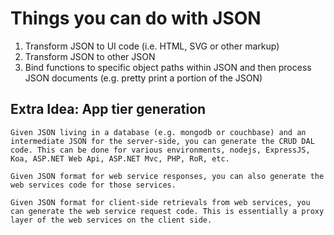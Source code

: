 # Things you can do with JSON

1. Transform JSON to UI code (i.e. HTML, SVG or other markup)
2. Transform JSON to other JSON
3. Bind functions to specific object paths within JSON and then process JSON documents (e.g. pretty print a portion of the JSON)


Extra Idea: App tier generation
-------------------------------

```
Given JSON living in a database (e.g. mongodb or couchbase) and an intermediate JSON for the server-side, you can generate the CRUD DAL code. This can be done for various environments, nodejs, ExpressJS, Koa, ASP.NET Web Api, ASP.NET Mvc, PHP, RoR, etc.
```

```
Given JSON format for web service responses, you can also generate the web services code for those services.
```

```
Given JSON format for client-side retrievals from web services, you can generate the web service request code. This is essentially a proxy layer of the web services on the client side.
```
